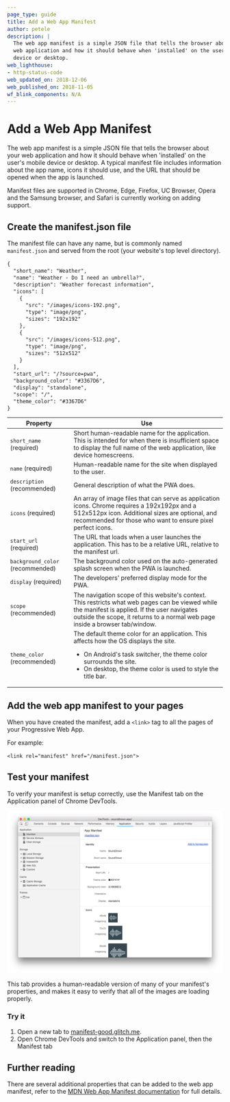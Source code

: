 ```yaml
---
page_type: guide
title: Add a Web App Manifest
author: petele
description: |
  The web app manifest is a simple JSON file that tells the browser about your
  web application and how it should behave when 'installed' on the user's mobile
  device or desktop.
web_lighthouse:
- http-status-code
web_updated_on: 2018-12-06
web_published_on: 2018-11-05
wf_blink_components: N/A
---
```


# Add a Web App Manifest

The web app manifest is a simple JSON file that tells the browser about your web
application and how it should behave when 'installed' on the user's mobile
device or desktop. A typical manifest file includes information about the app
name, icons it should use, and the URL that should be opened when the app is
launched.

Manifest files are supported in Chrome, Edge, Firefox, UC Browser, Opera and the
Samsung browser, and Safari is currently working on adding support.

## Create the manifest.json file

The manifest file can have any name, but is commonly named `manifest.json` and
served from the root (your website's top level directory).  

    {
      "short_name": "Weather",
      "name": "Weather - Do I need an umbrella?",
      "description": "Weather forecast information",
      "icons": [
        {
          "src": "/images/icons-192.png",
          "type": "image/png",
          "sizes": "192x192"
        },
        {
          "src": "/images/icons-512.png",
          "type": "image/png",
          "sizes": "512x512"
        }
      ],
      "start_url": "/?source=pwa",
      "background_color": "#3367D6",
      "display": "standalone",
      "scope": "/",
      "theme_color": "#3367D6"
    }

<table>
<thead>
<tr>
<th><strong>Property</strong></th>
<th><strong>Use</strong></th>
</tr>
</thead>
<tbody>
<tr>
<td><code>short_name</code> (required)</td>
<td>Short human-readable name for the application. This is intended for when
there is insufficient space to display the full name of the web
application, like device homescreens.</td>
</tr>
<tr>
<td><code>name</code> (required)</td>
<td>Human-readable name for the site when displayed to the user.</td>
</tr>
<tr>
<td><code>description</code> (recommended)</td>
<td>General description of what the PWA does.</td>
</tr>
<tr>
<td><code>icons</code> (required)</td>
<td>An array of image files that can serve as application icons. Chrome
requires a 192x192px and a 512x512px icon. Additional sizes are optional,
and recommended for those who want to ensure pixel perfect icons.</td>
</tr>
<tr>
<td><code>start_url</code> (required)</td>
<td>The URL that loads when a user launches the application. This has to be a
relative URL, relative to the manifest url.</td>
</tr>
<tr>
<td><code>background_color</code> (recommended)</td>
<td>The background color used on the auto-generated splash screen when the PWA
is launched.</td>
</tr>
<tr>
<td><code>display</code> (required)</td>
<td>The developers' preferred display mode for the PWA.</td>
</tr>
<tr>
<td><code>scope</code> (recommended)</td>
<td>The navigation scope of this website's context. This restricts what web
pages can be viewed while the manifest is applied. If the user navigates
outside the scope, it returns to a normal web page inside a browser
tab/window.</td>
</tr>
<tr>
<td><code>theme_color</code> (recommended)</td>
<td>The default theme color for an application. This affects how the OS
displays the site. <br>
<ul>
<li>On Android's task switcher, the theme color surrounds the site. </li>
<li>On desktop, the theme color is used to style the title bar.</li>
</ul>
</td>
</tr>
</tbody>
</table>

## Add the web app manifest to your pages

When you have created the manifest, add a `<link>` tag to all the pages of
    your Progressive Web App.

For example:

    <link rel="manifest" href="/manifest.json">

## Test your manifest

To verify your manifest is setup correctly, use the Manifest tab on the 
Application panel of Chrome DevTools.

![image](./lh-manifest.png)

This tab provides a human-readable version of many of your manifest's
properties, and makes it easy to verify that all of the images are loading
properly.

### Try it

1. Open a new tab to
    [manifest-good.glitch.me](https://manifest-good.glitch.me/).
1. Open Chrome DevTools and switch to the Application panel, then the
    Manifest tab

## Further reading

There are several additional properties that can be added to the web app
manifest, refer to the
[MDN Web App Manifest documentation](https://developer.mozilla.org/en-US/docs/Web/Manifest)
for full details.
